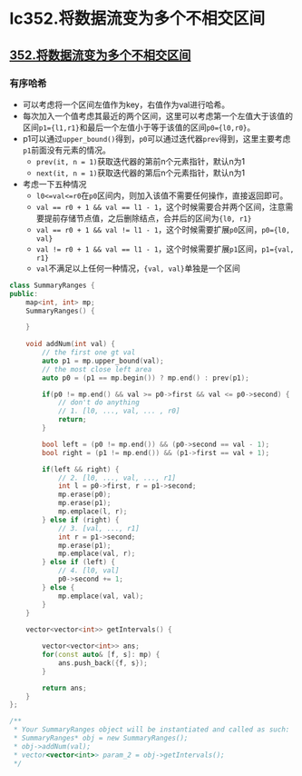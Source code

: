 # lc352.将数据流变为多个不相交区间




## [352.将数据流变为多个不相交区间](https://leetcode-cn.com/problems/data-stream-as-disjoint-intervals/)

### 有序哈希

+ 可以考虑将一个区间左值作为key，右值作为val进行哈希。
+ 每次加入一个值考虑其最近的两个区间，这里可以考虑第一个左值大于该值的区间`p1={l1,r1}`和最后一个左值小于等于该值的区间`p0={l0,r0}`。
+ p1可以通过`upper_bound()`得到，`p0`可以通过迭代器`prev`得到，这里主要考虑`p1`前面没有元素的情况。
  + `prev(it, n = 1)`获取迭代器的第前n个元素指针，默认n为1
  + `next(it, n = 1)`获取迭代器的第后n个元素指针，默认n为1
+ 考虑一下五种情况
  + `l0<=val<=r0`在`p0`区间内，则加入该值不需要任何操作，直接返回即可。
  + `val == r0 + 1 && val == l1 - 1`，这个时候需要合并两个区间，注意需要提前存储节点值，之后删除结点，合并后的区间为`{l0, r1}`
  + `val == r0 + 1 && val != l1 - 1`，这个时候需要扩展`p0`区间，`p0={l0, val}`
  + `val != r0 + 1 && val == l1 - 1`，这个时候需要扩展`p1`区间，`p1={val, r1}`
  + `val`不满足以上任何一种情况，`{val, val}`单独是一个区间

``` cpp
class SummaryRanges {
public:
    map<int, int> mp;
    SummaryRanges() {

    }
    
    void addNum(int val) {
        // the first one gt val
        auto p1 = mp.upper_bound(val); 
        // the most close left area
        auto p0 = (p1 == mp.begin()) ? mp.end() : prev(p1);

        if(p0 != mp.end() && val >= p0->first && val <= p0->second) {
            // don't do anything
            // 1. [l0, ..., val, ... , r0]
            return;
        }

        bool left = (p0 != mp.end()) && (p0->second == val - 1);
        bool right = (p1 != mp.end()) && (p1->first == val + 1);

        if(left && right) {
            // 2. [l0, ..., val, ..., r1]
            int l = p0->first, r = p1->second;
            mp.erase(p0);
            mp.erase(p1);
            mp.emplace(l, r);
        } else if (right) {
            // 3. [val, ..., r1]
            int r = p1->second;
            mp.erase(p1);
            mp.emplace(val, r);
        } else if (left) {
            // 4. [l0, val] 
            p0->second += 1;
        } else {
            mp.emplace(val, val);
        }
    }
    
    vector<vector<int>> getIntervals() {

        vector<vector<int>> ans;
        for(const auto& [f, s]: mp) {
            ans.push_back({f, s});
        }

        return ans;
    }
};

/**
 * Your SummaryRanges object will be instantiated and called as such:
 * SummaryRanges* obj = new SummaryRanges();
 * obj->addNum(val);
 * vector<vector<int>> param_2 = obj->getIntervals();
 */
```






